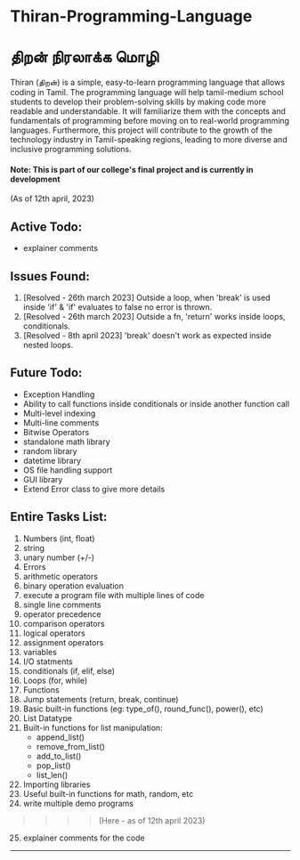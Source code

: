 # Thiran-Programming-Language
# திறன் நிரலாக்க மொழி
Thiran (திறன்) is a simple, easy-to-learn programming language that allows coding in Tamil. The programming language will help tamil-medium school students to develop their problem-solving skills by making code more readable and understandable. It will familiarize them with the concepts and fundamentals of programming before moving on to real-world programming languages. Furthermore, this project will contribute to the growth of the technology industry in Tamil-speaking regions, leading to more diverse and inclusive programming solutions.

#### Note: This is part of our college's final project and is currently in development

(As of 12th april, 2023)
## Active Todo:
- explainer comments

## Issues Found:
1. [Resolved - 26th march 2023] 
    Outside a loop, when 'break' is used inside 'if' & 'if' evaluates to false
    no error is thrown.
2. [Resolved - 26th march 2023]
    Outside a fn, 'return' works inside loops, conditionals.
3. [Resolved - 8th april 2023]
    'break' doesn't work as expected inside nested loops.

## Future Todo:
- Exception Handling
- Ability to call functions inside conditionals or inside another function call
- Multi-level indexing
- Multi-line comments
- Bitwise Operators
- standalone math library
- random library
- datetime library
- OS file handling support
- GUI library
- Extend Error class to give more details

## Entire Tasks List:
1. Numbers (int, float)
2. string
3. unary number (+/-)
4. Errors
5. arithmetic operators
6. binary operation evaluation
7. execute a program file with multiple lines of code
8. single line comments
9. operator precedence
10. comparison operators
11. logical operators
12. assignment operators
13. variables
14. I/O statments
15. conditionals (if, elif, else)
16. Loops (for, while)
17. Functions
18. Jump statements (return, break, continue)
19. Basic built-in functions (eg: type_of(), round_func(), power(), etc)
20. List Datatype
21. Built-in functions for list manipulation:
    - append_list()
    - remove_from_list()
    - add_to_list()
    - pop_list()
    - list_len()
22. Importing libraries
23. Useful built-in functions for math, random, etc
24. write multiple demo programs
>>>> (Here - as of 12th april 2023)
25. explainer comments for the code
--------------------------------------------------------------
